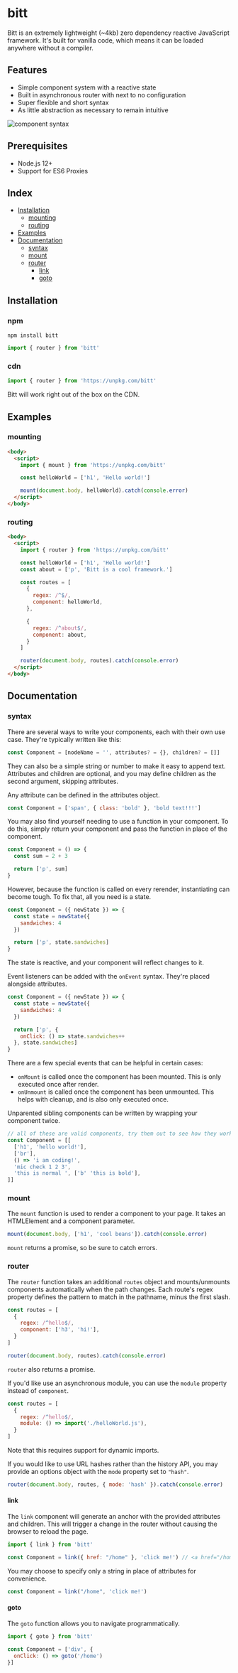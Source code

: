 # bitt
Bitt is an extremely lightweight (~4kb) zero dependency reactive JavaScript framework. It's built for vanilla code, which means it can be loaded anywhere without a compiler. 

## Features
- Simple component system with a reactive state
- Built in asynchronous router with next to no configuration
- Super flexible and short syntax
- As little abstraction as necessary to remain intuitive

![component syntax](https://raw.githubusercontent.com/bitt-tools/bitt/master/web/component.png)



## Prerequisites
- Node.js 12+
- Support for ES6 Proxies



## Index
- [Installation](#Installation)
  - [mounting](#mounting)
  - [routing](#routing)  
- [Examples](#Examples)
- [Documentation](#Documentation)  
  - [syntax](#syntax)  
  - [mount](#mount)
  - [router](#router)  
    - [link](#link)  
    - [goto](#goto)  



## Installation
### npm
```
npm install bitt
```
```js
import { router } from 'bitt'
```

### cdn
```js
import { router } from 'https://unpkg.com/bitt'
```
Bitt will work right out of the box on the CDN.



## Examples
### mounting
```html
<body>
  <script>
    import { mount } from 'https://unpkg.com/bitt'

    const helloWorld = ['h1', 'Hello world!']

    mount(document.body, helloWorld).catch(console.error)
  </script>
</body>
```

### routing
```html
<body>
  <script>
    import { router } from 'https://unpkg.com/bitt'

    const helloWorld = ['h1', 'Hello world!']
    const about = ['p', 'Bitt is a cool framework.'] 

    const routes = [
      {
        regex: /^$/,
        component: helloWorld,
      },

      {
        regex: /^about$/,
        component: about,
      }
    ]

    router(document.body, routes).catch(console.error)
  </script>
</body>
```



## Documentation
### syntax
There are several ways to write your components, each with their own use case. They're typically written like this:
```ts
const Component = [nodeName = '', attributes? = {}, children? = []]
```
They can also be a simple string or number to make it easy to append text. Attributes and children are optional, and you may define children as the second argument, skipping attributes.

Any attribute can be defined in the attributes object.
```js
const Component = ['span', { class: 'bold' }, 'bold text!!!']
```

You may also find yourself needing to use a function in your component. To do this, simply return your component and pass the function in place of the component.
```js
const Component = () => {
  const sum = 2 + 3

  return ['p', sum]
}
```
However, because the function is called on every rerender, instantiating can become tough. To fix that, all you need is a state.
```js
const Component = ({ newState }) => {
  const state = newState({
    sandwiches: 4
  })

  return ['p', state.sandwiches]
}
```
The state is reactive, and your component will reflect changes to it.

Event listeners can be added with the `onEvent` syntax. They're placed alongside attributes.
```js
const Component = ({ newState }) => {
  const state = newState({
    sandwiches: 4
  })

  return ['p', {
    onClick: () => state.sandwiches++
  }, state.sandwiches]
}
```

There are a few special events that can be helpful in certain cases:
- `onMount` is called once the component has been mounted. This is only executed once after render.
- `onUnmount` is called once the component has been unmounted. This helps with cleanup, and is also only executed once.

Unparented sibling components can be written by wrapping your component twice.
```js
// all of these are valid components, try them out to see how they work
const Component = [[
  ['h1', 'hello world!'],
  ['br'],
  () => 'i am coding!',
  'mic check 1 2 3',
  'this is normal ', ['b' 'this is bold'],
]] 
```



### mount
The `mount` function is used to render a component to your page. It takes an HTMLElement and a component parameter. 
```js
mount(document.body, ['h1', 'cool beans']).catch(console.error)
```
`mount` returns a promise, so be sure to catch errors.



### router
The `router` function takes an additional `routes` object and mounts/unmounts components automatically when the path changes. Each route's regex property defines the pattern to match in the pathname, minus the first slash.
```js
const routes = [
  {
    regex: /^hello$/,
    component: ['h3', 'hi!'],
  }
]

router(document.body, routes).catch(console.error)
```
`router` also returns a promise.

If you'd like use an asynchronous module, you can use the `module` property instead of `component`.
```js
const routes = [
  {
    regex: /^hello$/,
    module: () => import('./helloWorld.js'),
  }
]
```
Note that this requires support for dynamic imports.

If you would like to use URL hashes rather than the history API, you may provide an options object with the `mode` property set to `"hash"`.
```js
router(document.body, routes, { mode: 'hash' }).catch(console.error)
```

#### link
The `link` component will generate an anchor with the provided attributes and children. This will trigger a change in the router without causing the browser to reload the page.
```js
import { link } from 'bitt'

const Component = link({ href: "/home" }, 'click me!') // <a href="/home">click me!</a>
```

You may choose to specify only a string in place of attributes for convenience.
```js
const Component = link("/home", 'click me!')
```

#### goto
The `goto` function allows you to navigate programmatically.
```js
import { goto } from 'bitt'

const Component = ['div', {
  onClick: () => goto('/home')
}]
```